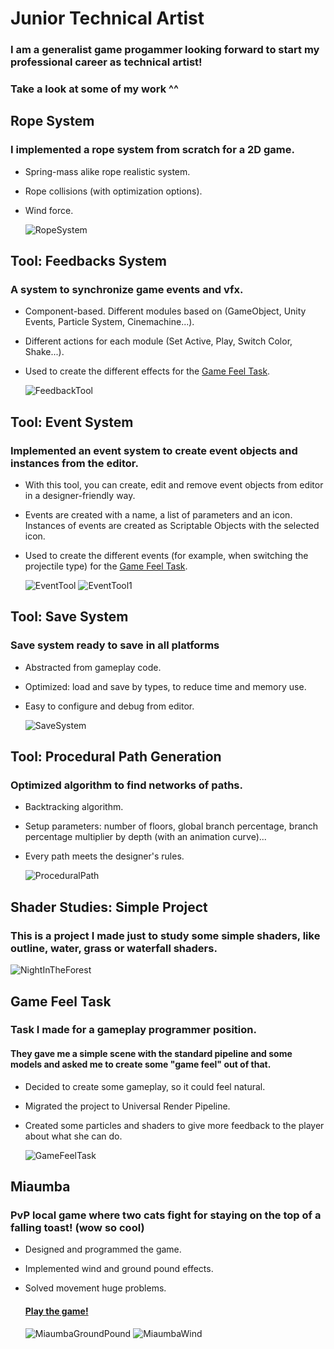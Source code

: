# Junior Technical Artist
### I am a generalist game progammer looking forward to start my professional career as technical artist!
### Take a look at some of my work ^^

## Rope System
### I implemented a rope system from scratch for a 2D game.
- Spring-mass alike rope realistic system.
- Rope collisions (with optimization options).
- Wind force.

  ![RopeSystem](https://github.com/AlvaroRoger/PortfolioWebsite.github.io/assets/49962993/0364406d-fb94-47df-90f5-edd4dde41cd2)

## Tool: Feedbacks System
### A system to synchronize game events and vfx.
- Component-based. Different modules based on (GameObject, Unity Events, Particle System, Cinemachine...).
- Different actions for each module (Set Active, Play, Switch Color, Shake...).
- Used to create the different effects for the [Game Feel Task](#game-feel-task).

  ![FeedbackTool](https://github.com/AlvaroRoger/PortfolioWebsite.github.io/assets/49962993/279120d2-a25f-4eb0-b03f-eea3b4d86ab5)



## Tool: Event System
### Implemented an event system to create event objects and instances from the editor.
- With this tool, you can create, edit and remove event objects from editor in a designer-friendly way.
- Events are created with a name, a list of parameters and an icon. Instances of events are created as Scriptable Objects with the selected icon.
- Used to create the different events (for example, when switching the projectile type) for the  [Game Feel Task](#game-feel-task).

  ![EventTool](https://github.com/AlvaroRoger/PortfolioWebsite.github.io/assets/49962993/c8ea8fb0-a796-4f3c-8cae-a2fe24d5e9af) ![EventTool1](https://github.com/AlvaroRoger/PortfolioWebsite.github.io/assets/49962993/fe9d14fb-8197-4635-a587-96a832472640)


## Tool: Save System
### Save system ready to save in all platforms
- Abstracted from gameplay code.
- Optimized: load and save by types, to reduce time and memory use.
- Easy to configure and debug from editor.

  ![SaveSystem](https://github.com/AlvaroRoger/PortfolioWebsite.github.io/assets/49962993/04a9cb7b-a751-406b-9feb-03509df896e9)


## Tool: Procedural Path Generation
### Optimized algorithm to find networks of paths.
- Backtracking algorithm.
- Setup parameters: number of floors, global branch percentage, branch percentage multiplier by depth (with an animation curve)...
- Every path meets the designer's rules.

  ![ProceduralPath](https://github.com/AlvaroRoger/PortfolioWebsite.github.io/assets/49962993/e67f9621-489d-44d9-b1c5-0cb727036f56)


## Shader Studies: Simple Project
### This is a project I made just to study some simple shaders, like outline, water, grass or waterfall shaders.
  ![NightInTheForest](https://github.com/AlvaroRoger/PortfolioWebsite.github.io/assets/49962993/cb33e56b-4583-455a-920e-c6a5122e1794)



## Game Feel Task
### Task I made for a gameplay programmer position.
#### They gave me a simple scene with the standard pipeline and some models and asked me to create some "game feel" out of that.
- Decided to create some gameplay, so it could feel natural.
- Migrated the project to Universal Render Pipeline.
- Created some particles and shaders to give more feedback to the player about what she can do.

  ![GameFeelTask](https://github.com/AlvaroRoger/PortfolioWebsite.github.io/assets/49962993/2a2bebc0-7397-4fe6-b7b7-87ad1501b7db)

## Miaumba
### PvP local game where two cats fight for staying on the top of a falling toast! (wow so cool)
- Designed and programmed the game.
- Implemented wind and ground pound effects.
- Solved movement huge problems.
  #### [Play the game!](https://alvaro-roger.itch.io/miaumba-sgdjam2)


    ![MiaumbaGroundPound](https://github.com/AlvaroRoger/PortfolioWebsite.github.io/assets/49962993/efdbfe13-7845-44c1-ae6d-dcfa45383a88) ![MiaumbaWind](https://github.com/AlvaroRoger/PortfolioWebsite.github.io/assets/49962993/94b91c2c-9a64-4b76-b90f-0134e5ed92ec)


